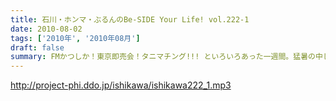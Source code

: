 ```yaml
---
title: 石川・ホンマ・ぶるんのBe-SIDE Your Life! vol.222-1
date: 2010-08-02
tags: ['2010年', '2010年08月']
draft: false
summary: FMかつしか！東京即売会！タニマチング!!! といろいろあった一週間。猛暑の中しゃべっています。いやぁ、ごっつぁんでした～～～NAMAE
---
```


http://project-phi.ddo.jp/ishikawa/ishikawa222_1.mp3
